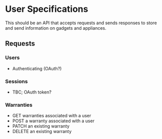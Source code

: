 # User Specifications
This should be an API that accepts requests and sends responses to store and send information on gadgets and appliances.

## Requests 
### Users
- Authenticating (OAuth?)

### Sessions
- TBC; OAuth token?

### Warranties
- GET warranties associated with a user
- POST a warranty associated with a user
- PATCH an existing warranty
- DELETE an existing warranty

